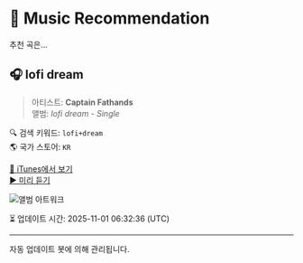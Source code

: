 
# 🎵 Music Recommendation

추천 곡은...

## 🎧 lofi dream  
> 아티스트: **Captain Fathands**  
> 앨범: _lofi dream - Single_  

🔍 검색 키워드: `lofi+dream`  
🌎 국가 스토어: `KR`

[🔗 iTunes에서 보기](https://music.apple.com/kr/album/lofi-dream/1787514585?i=1787514586&uo=4)  
[▶️ 미리 듣기](https://audio-ssl.itunes.apple.com/itunes-assets/AudioPreview221/v4/7b/b7/e2/7bb7e26c-24ea-1695-a082-595d9686f9f7/mzaf_11102140818500694665.plus.aac.p.m4a)

![앨범 아트워크](https://is1-ssl.mzstatic.com/image/thumb/Music211/v4/d8/40/34/d8403423-0d27-3637-20bb-11fec1b635c8/artwork.jpg/100x100bb.jpg)

⏳ 업데이트 시간: 2025-11-01 06:32:36 (UTC)

---
자동 업데이트 봇에 의해 관리됩니다.
